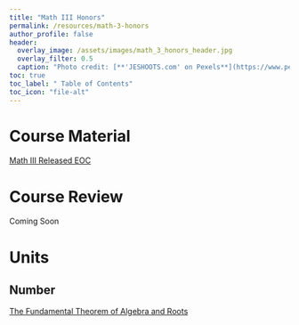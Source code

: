 ```yaml
---
title: "Math III Honors"
permalink: /resources/math-3-honors
author_profile: false
header:
  overlay_image: /assets/images/math_3_honors_header.jpg 
  overlay_filter: 0.5
  caption: "Photo credit: [**'JESHOOTS.com' on Pexels**](https://www.pexels.com/photo/person-holding-a-chalk-in-front-of-the-chalk-board-714699/)"
toc: true
toc_label: " Table of Contents"
toc_icon: "file-alt"
---
```


# Course Material
<a href="https://files.nc.gov/dpi/documents/files/eoc-nc-math-3-released-form.pdf" target="_blank" class="btn btn--inverse btn--x-large">Math III Released EOC</a>

# Course Review
Coming Soon
# Units
## Number
<a href="/resources/math-3-honors/the-fundamental-theorem-of-algebra-and-roots" target="_blank" class="btn btn--inverse btn--x-large">The Fundamental Theorem of Algebra and Roots</a>

<!-- 
# Algebra

# Functions

# Geometry

# Statistics & Probability
-->